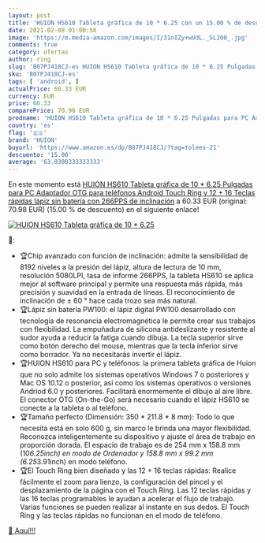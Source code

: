 ```yaml
---
layout: post
title: 'HUION HS610 Tableta gráfica de 10 * 6.25 con un 15.00 % de descuento'
date: 2021-02-08 01:00:58
image: 'https://m.media-amazon.com/images/I/31nIZy+wUdL._SL200_.jpg'
comments: true
category: ofertas
author: ring
slug: 'B07PJ418CJ-es HUION HS610 Tableta gráfica de 10 * 6.25 Pulgadas para PC...'
sku: 'B07PJ418CJ-es'
tags: [ 'android', ]
actualPrice: 60.33 EUR
currency: EUR
price: 60.33
comparePrice: 70.98 EUR
prodname: 'HUION HS610 Tableta gráfica de 10 * 6.25 Pulgadas para PC Adaptador OTG para teléfonos Android  Touch Ring y 12 + 16 Teclas rápidas  lápiz sin batería con 266PPS de inclinación'
country: 'es'
flag: '🇪🇸'
brand: 'HUION'
buyurl: 'https://www.amazon.es/dp/B07PJ418CJ/?tag=tolees-21'
descuento: '15.00'
average: '63.0308333333333'
---
```


En este momento está [HUION HS610 Tableta gráfica de 10 * 6.25 Pulgadas para PC Adaptador OTG para teléfonos Android  Touch Ring y 12 + 16 Teclas rápidas  lápiz sin batería con 266PPS de inclinación](https://www.amazon.es/dp/B07PJ418CJ/?tag=tolees-21) a 60.33 EUR (original: 70.98 EUR) (15.00 %  de descuento) en el siguiente enlace!

[![HUION HS610 Tableta gráfica de 10 * 6.25](https://m.media-amazon.com/images/I/31nIZy+wUdL._SL200_.jpg)](https://www.amazon.es/dp/B07PJ418CJ/?tag=tolees-21)

🔎:

- 🏆Chip avanzado con función de inclinación: admite la sensibilidad de 8192 niveles a la presión del lápiz, altura de lectura de 10 mm, resolución 5080LPI, tasa de informe 266PPS, la tableta HS610 se aplica mejor al software principal y permite una respuesta más rápida, más precisión y suavidad en la entrada de líneas. El reconocimiento de inclinación de ± 60 ° hace cada trozo sea más natural.
- 🏆Lápiz sin batería PW100: el lápiz digital PW100 desarrollado con tecnología de resonancia electromagnética le permite crear sus trabajos con flexibilidad. La empuñadura de silicona antideslizante y resistente al sudor ayuda a reducir la fatiga cuando dibuja. La tecla superior sirve como botón derecho del mouse, mientras que la tecla inferior sirve como borrador. Ya no necesitarás invertir el lápiz.
- 🏆HUION HS610 para PC y teléfonos: la primera tableta gráfica de Huion que no solo admite los sistemas operativos Windows 7 o posteriores y Mac OS 10.12 o posterior, así como los sistemas operativos o versiones Andriod 6.0 y posteriores. Facilitará enormemente el dibujo al aire libre. El conector OTG (On-the-Go) será necesario cuando el lápiz HS610 se conecte a la tableta o al teléfono.
- 🏆Tamaño perfecto (Dimensión: 350 * 211.8 * 8 mm): Todo lo que necesita está en solo 600 g, sin marco le brinda una mayor flexibilidad. Reconozca inteligentemente su dispositivo y ajuste el área de trabajo en proporción dorada. El espacio de trabajo es de 254 mm x 158.8 mm (10*6.25inch) en modo de Ordenador y 158.8 mm x 99.2 mm (6.25*3.91inch) en modo teléfono.
- 🏆El Touch Ring bien diseñado y las 12 + 16 teclas rápidas: Realice fácilmente el zoom para lienzo, la configuración del pincel y el desplazamiento de la página con el Touch Ring. Las 12 teclas rápidas y las 16 teclas programables le ayudan a acelerar el flujo de trabajo. Varias funciones se pueden realizar al instante en sus dedos. El Touch Ring y las teclas rápidas no funcionan en el modo de teléfono.

[🛒 Aquí!!!](https://www.amazon.es/dp/B07PJ418CJ/?tag=tolees-21)
